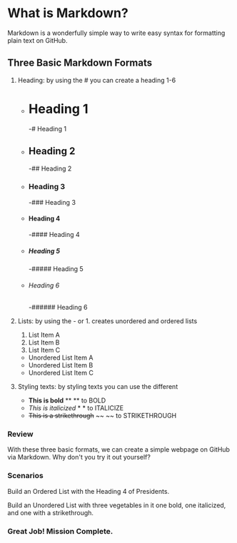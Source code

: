 # What is Markdown?
Markdown is a wonderfully simple way to write easy syntax for formatting plain text on GitHub.

## Three Basic Markdown Formats
1. Heading: by using the \# you can create a heading 1-6
   - # Heading 1 
       -\# Heading 1
   - ## Heading 2
       -\## Heading 2
   - ### Heading 3
       -\### Heading 3
   - #### Heading 4
       -\#### Heading 4
   - ##### Heading 5
       -\##### Heading 5
   - ###### Heading 6
       -\###### Heading 6
       
2. Lists: by using the \- or 1. creates unordered and ordered lists
   1. List Item A
   2. List Item B
   3. List Item C
   - Unordered List Item A
   - Unordered List Item B
   - Unordered List Item C
   
4. Styling texts: by styling texts you can use the different 
   - **This is bold** 
       \** ** to BOLD
   - *This is italicized*
       \* * to ITALICIZE
   - ~~This is a strikethrough~~
       \~~ ~~ to STRIKETHROUGH

### Review
With these three basic formats, we can create a simple webpage on GitHub via Markdown. Why don't you try it out yourself?

### Scenarios
Build an Ordered List with the Heading 4 of Presidents.

Build an Unordered List with three vegetables in it one bold, one italicized, and one with a strikethrough.

### Great Job! Mission Complete.
